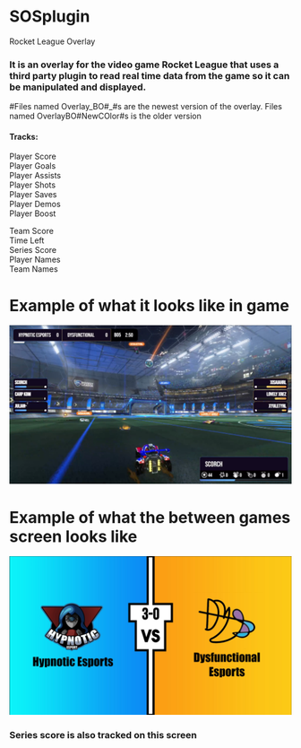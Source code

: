 # SOSplugin
Rocket League Overlay

### It is an overlay for the video game Rocket League that uses a third party plugin to read real time data from the game so it can be manipulated and displayed.

#Files named Overlay_BO#_#s are the newest version of the overlay. Files named OverlayBO#NewCOlor#s is the older version

#### Tracks:
Player Score <br />
Player Goals <br />
Player Assists <br />
Player Shots <br />
Player Saves <br />
Player Demos <br />
Player Boost <br />


Team Score <br />
Time Left <br />
Series Score <br />
Player Names <br />
Team Names <br />

# Example of what it looks like in game
![](ExampleIngame.PNG)

# Example of what the between games screen looks like
![](betweenGamesExample.PNG)

### Series score is also tracked on this screen
